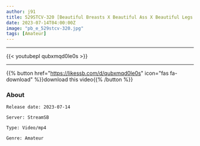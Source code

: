 ```yaml
---
author: j91
title: 529STCV-320 [Beautiful Breasts X Beautiful Ass X Beautiful Legs Strongest Triple Crown Body Female College Student And Circle Light Intercourse] Unbelievable God Spec Body JD Raw Fucking Mercilessly ♪ Echiechi Sex Total 3 Shots That Show Off The Lower Milk Protruding From Super Tight Cosplay ! ! [¥¥¥ ♯ Sora ♯ 22 Years Old ♯ College Student ♯ 006]
date: 2023-07-14T04:00:00Z
image: "pb_e_529stcv-320.jpg"
tags: [Amateur]
---
```

___

{{< youtubepl qubxmqd0le0s >}}
___

{{% button href="https://likessb.com/d/qubxmqd0le0s" icon="fas fa-download" %}}download this video{{% /button %}}
### About

`Release date: 2023-07-14`

`Server: StreamSB`

`Type: Video/mp4`

`Genre:	Amateur`